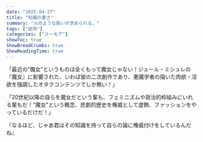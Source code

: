```yaml
---
date: "2025-04-27"
title: "知識の重さ"
summary: "火のような扱いが求められる。"
tags: ["皮肉"]
categories: ["ユーモア"]
showToc: true
ShowBreadCrumbs: true
ShowReadingTime: true
---
```


「最近の"魔女"というものは全くもって魔女じゃない！ジュール・ミシュレの『魔女』に影響された、いわば彼の二次創作であり、悪魔学者の描いた肉欲・淫欲を強調したオタクコンテンツでしか無い！」

「20世紀以降の自らを魔女だという輩も、フェミニズムや政治的枠組みにいれる輩もだ！"魔女"という概念、悲劇的歴史を権威として虚飾、ファッションをやっているだけだ！」

『なるほど、じゃあ君はその知識を持って自らの論に権威付けをしているんだね』